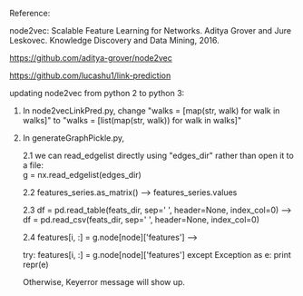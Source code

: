 Reference:

node2vec: Scalable Feature Learning for Networks.
Aditya Grover and Jure Leskovec.
Knowledge Discovery and Data Mining, 2016.

https://github.com/aditya-grover/node2vec

https://github.com/lucashu1/link-prediction


updating node2vec from python 2 to python 3:

1. In node2vecLinkPred.py, change "walks = [map(str, walk) for walk in walks]" to "walks = [list(map(str, walk)) for walk in walks]"

2. In generateGraphPickle.py, 

     2.1 we can read_edgelist directly using "edges_dir" rather than open it to a file:  
      g = nx.read_edgelist(edges_dir)

     2.2 features_series.as_matrix() --> features_series.values

     2.3 df = pd.read_table(feats_dir, sep=' ', header=None, index_col=0)  -->  df = pd.read_csv(feats_dir, sep=' ', header=None, index_col=0)

     2.4 features[i, :] = g.node[node]['features']  -->  

   try:
            features[i, :] = g.node[node]['features']
        except Exception as e:
            print
            repr(e)
            
   Otherwise, Keyerror message will show up.
